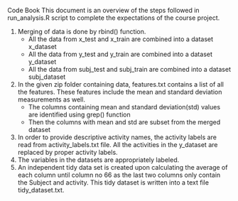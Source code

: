 Code Book
    This document is an overview of the steps followed in run_analysis.R script to complete the expectations of the course project.
1. Merging of data is done by rbind() function.
    - All the data from x_test and x_train are combined into a dataset x_dataset
    - All the data from y_test and y_train are combined into a dataset y_dataset
    - All the data from subj_test and subj_train are combined into a dataset subj_dataset
2. In the given zip folder containing data, features.txt contains a list of all the features. These features include the mean and standard deviation measurements as well.
    - The columns containing mean and standard deviation(std) values are identified using grep() function
    - Then the columns with mean and std are subset from the merged dataset
3. In order to provide descriptive activity names, the activity labels are read from activity_labels.txt file. All the activities in the y_dataset are replaced by proper activity labels.
4. The variables in the datasets are appropriately labeled.
5. An independent tidy data set is created upon calculating the average of each column until column no 66 as the last two columns only contain the Subject and activity. This tidy dataset is written into a text file tidy_dataset.txt.